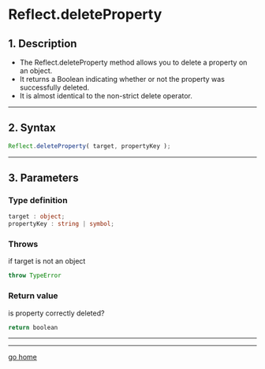 # Reflect.deleteProperty

## 1. Description

- The Reflect.deleteProperty method allows you to delete a property on an object.
- It returns a Boolean indicating whether or not the property was successfully deleted.
- It is almost identical to the non-strict delete operator.

---

## 2. Syntax

```ts
Reflect.deleteProperty( target, propertyKey );
```

---

## 3. Parameters

### Type definition

```ts
target : object;
propertyKey : string | symbol;
```

### Throws

if target is not an object

```ts
throw TypeError 
```

### Return value

is property correctly deleted?

```ts
return boolean
```

---

---

[go home](../Reflect.md)
